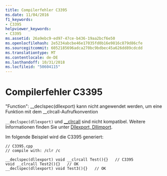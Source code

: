 ```yaml
---
title: Compilerfehler C3395
ms.date: 11/04/2016
f1_keywords:
- C3395
helpviewer_keywords:
- C3395
ms.assetid: 26a9ebc9-ed97-47ce-b436-19aa2bcf6e50
ms.openlocfilehash: 2e5234abcbe46e17035fd0b16e9816c879d86cfe
ms.sourcegitcommit: 6052185696adca270bc9bdbec45a626dd89cdcdd
ms.translationtype: MT
ms.contentlocale: de-DE
ms.lasthandoff: 10/31/2018
ms.locfileid: "50604115"
---
```

# <a name="compiler-error-c3395"></a>Compilerfehler C3395

"Function": __declspec(dllexport) kann nicht angewendet werden, um eine Funktion mit dem \__clrcall-Aufrufkonvention

`__declspec(dllexport)` und [__clrcall](../../cpp/clrcall.md) sind nicht kompatibel.  Weitere Informationen finden Sie unter [Dllexport, Dllimport](../../cpp/dllexport-dllimport.md).

Im folgende Beispiel wird die C3395 generiert:

```
// C3395.cpp
// compile with: /clr /c

__declspec(dllexport) void __clrcall Test(){}   // C3395
void __clrcall Test2(){}   // OK
__declspec(dllexport) void Test3(){}   // OK
```